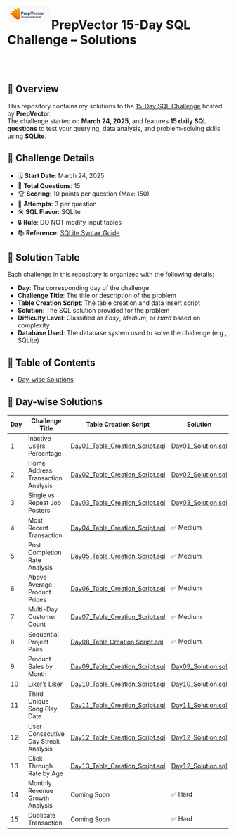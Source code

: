 <p align="left">
  <img src="https://github.com/Jayita11/SQLMastery_One-Stop_SQL_Interview_PrepHub/blob/main/SQL%20Challenges/PrepVector_15-Day%20SQL%20Challenge/c80d2ff9bd9e754dcf3e75a22b16714a.jpeg" alt="PrepVector Logo" width="100" align="left">
  <h1> PrepVector 15-Day SQL Challenge – Solutions</h1> 
</p>

<br><br>


## 📌 Overview

This repository contains my solutions to the [15-Day SQL Challenge](https://prepvector.com/sql-challenge) hosted by **PrepVector**.  
The challenge started on **March 24, 2025**, and features **15 daily SQL questions** to test your querying, data analysis, and problem-solving skills using **SQLite**.  


## 🧠 Challenge Details  

- 🗓️ **Start Date**: March 24, 2025  
- 🧮 **Total Questions**: 15   
- 🏆 **Scoring**: 10 points per question (Max: 150)  
- 🔁 **Attempts**: 3 per question  
- 🛠️ **SQL Flavor**: SQLite  
- 🔒 **Rule**: DO NOT modify input tables  
- 📚 **Reference**: [SQLite Syntax Guide](https://www.sqlite.org/lang.html)  




## 📜 Solution Table

Each challenge in this repository is organized with the following details:

- **Day**: The corresponding day of the challenge  
- **Challenge Title**: The title or description of the problem  
- **Table Creation Script**: The table creation and data insert script  
- **Solution**: The SQL solution provided for the problem  
- **Difficulty Level**: Classified as *Easy*, *Medium*, or *Hard* based on complexity   
- **Database Used**: The database system used to solve the challenge (e.g., SQLite)
  
## 📂 Table of Contents  

- [Day-wise Solutions](#-day-wise-solutions)



## 📅 Day-wise Solutions

| Day | Challenge Title | Table Creation Script | Solution | Difficulty Level | Database Used |
|-----|------------------|----------|-------|-------------|------------------|
| 1   | Inactive Users Percentage | [Day01_Table_Creation_Script.sql](https://github.com/Jayita11/SQLMastery_One-Stop_SQL_Interview_PrepHub/blob/main/SQL%20Challenges/PrepVector_15-Day%20SQL%20Challenge/Easy/01_Inactive_Users_Percentage_Table_Creation_Script.sql) | [Day01_Solution.sql](https://github.com/Jayita11/SQLMastery_One-Stop_SQL_Interview_PrepHub/blob/main/SQL%20Challenges/PrepVector_15-Day%20SQL%20Challenge/Easy/01_Inactive_Users_Percentage_Solution.sql) | ✅ Easy | SQLite |
| 2   | Home Address Transaction Analysis | [Day02_Table_Creation_Script.sql](https://github.com/Jayita11/SQLMastery_One-Stop_SQL_Interview_PrepHub/blob/main/SQL%20Challenges/PrepVector_15-Day%20SQL%20Challenge/Easy/02_Home_Address_Transaction_Analysis_Script.sql) | [Day02_Solution.sql](https://github.com/Jayita11/SQLMastery_One-Stop_SQL_Interview_PrepHub/blob/main/SQL%20Challenges/PrepVector_15-Day%20SQL%20Challenge/Easy/02_Home_Address_Transaction_Analysis_Solution.sql) | ✅ Easy | SQLite |
| 3   | Single vs Repeat Job Posters | [Day03_Table_Creation_Script.sql](https://github.com/Jayita11/SQLMastery_One-Stop_SQL_Interview_PrepHub/blob/main/SQL%20Challenges/PrepVector_15-Day%20SQL%20Challenge/Medium/01_Single_vs_Repeat_Job_Posters_Table_Creation_Script.sql) | [Day03_Solution.sql](https://github.com/Jayita11/SQLMastery_One-Stop_SQL_Interview_PrepHub/blob/main/SQL%20Challenges/PrepVector_15-Day%20SQL%20Challenge/Medium/01_Single_vs_Repeat_Job_Posters_Solution.sql) | ✅ Medium | SQLite |
| 4   | Most Recent Transaction | [Day04_Table_Creation_Script.sql](./Day04_Solution.sql) | ✅ Medium | Completed |
| 5   | Post Completion Rate Analysis | [Day05_Table_Creation_Script.sql](./Day05_Solution.sql) | ✅ Medium | Completed |
| 6   | Above Average Product Prices | [Day06_Table_Creation_Script.sql](./Day06_Solution.sql) | ✅ Medium | Completed |
| 7   | Multi-Day Customer Count | [Day07_Table_Creation_Script.sql](./Day07_Solution.sql) | ✅ Medium | Completed |
| 8   | Sequential Project Pairs | [Day08_Table Creation Script.sql](./Day08_Solution.sql) | ✅ Medium  | Completed |
| 9   | Product Sales by Month | [Day09_Table_Creation_Script.sql](https://github.com/Jayita11/SQLMastery_One-Stop_SQL_Interview_PrepHub/blob/main/SQL%20Challenges/PrepVector_15-Day%20SQL%20Challenge/Medium/09_Product_Sales_by_Month_Script.sql) | [Day09_Solution.sql](https://github.com/Jayita11/SQLMastery_One-Stop_SQL_Interview_PrepHub/blob/main/SQL%20Challenges/PrepVector_15-Day%20SQL%20Challenge/Medium/09_Product_Sales_by_Month_Solution.sql) | ✅ Medium | SQLite 
| 10  | Liker’s Liker | [Day10_Table_Creation_Script.sql](https://github.com/Jayita11/SQLMastery_One-Stop_SQL_Interview_PrepHub/blob/main/SQL%20Challenges/PrepVector_15-Day%20SQL%20Challenge/Hard/10_Liker's_Liker_Scripts.sql) | [Day10_Solution.sql](https://github.com/Jayita11/SQLMastery_One-Stop_SQL_Interview_PrepHub/blob/main/SQL%20Challenges/PrepVector_15-Day%20SQL%20Challenge/Hard/10_Liker's_Liker_Solution.sql) | ✅ Hard | SQLite |
| 11  | Third Unique Song Play Date | [Day11_Table_Creation_Script.sql](https://github.com/Jayita11/SQLMastery_One-Stop_SQL_Interview_PrepHub/blob/main/SQL%20Challenges/PrepVector_15-Day%20SQL%20Challenge/Hard/11_Third_Unique_Song_Play_Date_Script.sql) | [Day11_Solution.sql](https://github.com/Jayita11/SQLMastery_One-Stop_SQL_Interview_PrepHub/blob/main/SQL%20Challenges/PrepVector_15-Day%20SQL%20Challenge/Hard/11_Third_Unique_Song_Play_Date_Solution.sql) | ✅ Hard | SQLite |
| 12  | User Consecutive Day Streak Analysis | [Day12_Table_Creation_Script.sql](https://github.com/Jayita11/SQLMastery_One-Stop_SQL_Interview_PrepHub/blob/main/SQL%20Challenges/PrepVector_15-Day%20SQL%20Challenge/Hard/12_User_Consecutive_Day_Streak_Analysis_Script.sql) | [Day12_Solution.sql](https://github.com/Jayita11/SQLMastery_One-Stop_SQL_Interview_PrepHub/blob/main/SQL%20Challenges/PrepVector_15-Day%20SQL%20Challenge/Hard/12_User_Consecutive_Day_Streak_Analysis_Solution.sql) | ✅ Hard | SQLite |
| 13  | Click-Through Rate by Age | [Day13_Table_Creation_Script.sql](https://github.com/Jayita11/SQLMastery_One-Stop_SQL_Interview_PrepHub/blob/main/SQL%20Challenges/PrepVector_15-Day%20SQL%20Challenge/Hard/13_Click-Through_Rate_by%20Age_Script.sql) | [Day12_Solution.sql](https://github.com/Jayita11/SQLMastery_One-Stop_SQL_Interview_PrepHub/blob/main/SQL%20Challenges/PrepVector_15-Day%20SQL%20Challenge/Hard/12_User_Consecutive_Day_Streak_Analysis_Solution.sql) | ✅ Hard | SQLite |
| 14  | Monthly Revenue Growth Analysis | Coming Soon | ✅ Hard | In Progress |
| 15  | Duplicate Transaction | Coming Soon | ✅ Hard | In Progress |










